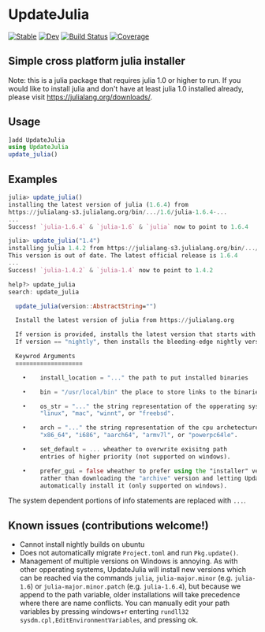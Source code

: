 # UpdateJulia

[![Stable](https://img.shields.io/badge/docs-stable-blue.svg)](https://LilithHafner.github.io/UpdateJulia.jl/stable)
[![Dev](https://img.shields.io/badge/docs-dev-blue.svg)](https://LilithHafner.github.io/UpdateJulia.jl/dev)
[![Build Status](https://github.com/LilithHafner/UpdateJulia.jl/actions/workflows/CI.yml/badge.svg?branch=main)](https://github.com/LilithHafner/UpdateJulia.jl/actions/workflows/CI.yml?query=branch%3Amain)
[![Coverage](https://codecov.io/gh/LilithHafner/UpdateJulia.jl/branch/main/graph/badge.svg)](https://codecov.io/gh/LilithHafner/UpdateJulia.jl)

## Simple cross platform julia installer

Note: this is a julia package that requires julia 1.0 or higher to run. If you would like to install julia and don't have at least julia 1.0 installed already, please visit https://julialang.org/downloads/.

## Usage
```jl
]add UpdateJulia
using UpdateJulia
update_julia()
```

## Examples
```julia
julia> update_julia()
installing the latest version of julia (1.6.4) from 
https://julialang-s3.julialang.org/bin/.../1.6/julia-1.6.4-...
...
Success! `julia-1.6.4` & `julia-1.6` & `julia` now to point to 1.6.4

julia> update_julia("1.4")
installing julia 1.4.2 from https://julialang-s3.julialang.org/bin/.../1.4/julia-1.4.2-...
This version is out of date. The latest official release is 1.6.4
...
Success! `julia-1.4.2` & `julia-1.4` now to point to 1.4.2

help?> update_julia
search: update_julia

  update_julia(version::AbstractString="")

  Install the latest version of julia from https://julialang.org

  If version is provided, installs the latest version that starts with version. 
  If version == "nightly", then installs the bleeding-edge nightly version.

  Keywrod Arguments
  ≡≡≡≡≡≡≡≡≡≡≡≡≡≡≡≡≡≡≡

    •    install_location = "..." the path to put installed binaries

    •    bin = "/usr/local/bin" the place to store links to the binaries

    •    os_str = "..." the string representation of the opperating system: 
         "linux", "mac", "winnt", or "freebsd".

    •    arch = "..." the string representation of the cpu archetecture: 
         "x86_64", "i686", "aarch64", "armv7l", or "powerpc64le".

    •    set_default = ... wheather to overwrite exisitng path 
         entries of higher priority (not supported on windows).

    •    prefer_gui = false wheather to prefer using the "installer" version 
         rather than downloading the "archive" version and letting UpdateJulia 
         automatically install it (only supported on windows).
```
The system dependent portions of info statements are replaced with `...`.

## Known issues (contributions welcome!)
- Cannot install nightly builds on ubuntu
- Does not automatically migrate `Project.toml` and run `Pkg.update()`.
- Management of multiple versions on Windows is annoying. As with other opperating systems, UpdateJulia will install new versions which can be reached via the commands `julia`, `julia-major.minor` (e.g. `julia-1.6`) or `julia-major.minor.patch` (e.g. `julia-1.6.4`), but because we append to the path variable, older installations will take precedence where there are name conflicts. You can manually edit your path variables by pressing windows+r enterting `rundll32 sysdm.cpl,EditEnvironmentVariables`, and pressing ok.
